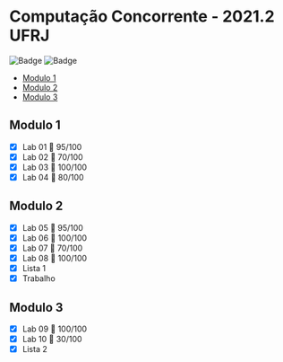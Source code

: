 # Computação Concorrente - 2021.2 UFRJ
![Badge](https://img.shields.io/badge/C-00599C?style=for-the-badge&logo=c&logoColor=white)
![Badge](https://img.shields.io/badge/Java-ED8B00?style=for-the-badge&logo=java&logoColor=white)

* [Modulo 1](#modulo-1)
* [Modulo 2](#modulo-2)
* [Modulo 3](#modulo-3)

## Modulo 1
- [x] Lab 01 :pushpin: 95/100
- [x] Lab 02 :pushpin: 70/100
- [x] Lab 03 :pushpin: 100/100
- [x] Lab 04 :pushpin: 80/100

## Modulo 2
- [x] Lab 05 :pushpin: 95/100
- [x] Lab 06 :pushpin: 100/100
- [x] Lab 07 :pushpin: 70/100
- [x] Lab 08 :pushpin: 100/100
- [x] Lista 1
- [x] Trabalho

## Modulo 3
- [x] Lab 09 :pushpin: 100/100
- [x] Lab 10 :pushpin: 30/100
- [x] Lista 2

